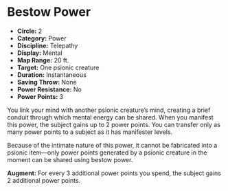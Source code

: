 # Bestow Power

- **Circle:** 2
- **Category:** Power
- **Discipline:** Telepathy
- **Display:** Mental
- **Map Range:** 20 ft.
- **Target:** One psionic creature
- **Duration:** Instantaneous
- **Saving Throw:** None
- **Power Resistance:** No
- **Power Points:** 3

You link your mind with another psionic creature’s mind, creating a brief conduit through which mental energy can be shared. When you manifest this power, the subject gains up to 2 power points. You can transfer only as many power points to a subject as it has manifester levels.

Because of the intimate nature of this power, it cannot be fabricated into a psionic item—only power points generated by a psionic creature in the moment can be shared using bestow power.

**Augment:** For every 3 additional power points you spend, the subject gains 2 additional power points.
